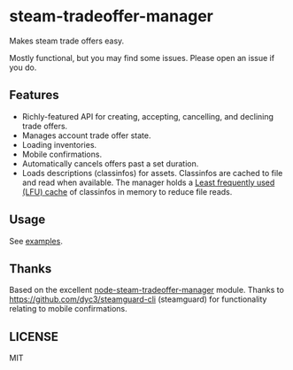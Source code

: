 # steam-tradeoffer-manager

Makes steam trade offers easy.

Mostly functional, but you may find some issues. Please open an issue if you do.

## Features

- Richly-featured API for creating, accepting, cancelling, and declining trade offers.
- Manages account trade offer state.
- Loading inventories.
- Mobile confirmations.
- Automatically cancels offers past a set duration.
- Loads descriptions (classinfos) for assets. Classinfos are cached to file and read when available. The manager holds a [Least frequently used (LFU) cache](https://en.wikipedia.org/wiki/Least_frequently_used) of classinfos in memory to reduce file reads.

## Usage

See [examples](https://github.com/juliarose/steam-tradeoffers/tree/main/examples).

## Thanks

Based on the excellent [node-steam-tradeoffer-manager](https://github.com/DoctorMcKay/node-steam-tradeoffer-manager) module. Thanks to https://github.com/dyc3/steamguard-cli (steamguard) for functionality relating to mobile confirmations.

## LICENSE

MIT